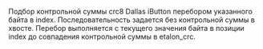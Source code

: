 Подбор контрольной суммы crc8 Dallas iButton перебором указанного байта в index. 
Последовательность задается без контрольной суммы в хвосте.
Перебор выполняется с текущего значения байта в позиции index до совпадения контрольной суммы в etalon_crc.
